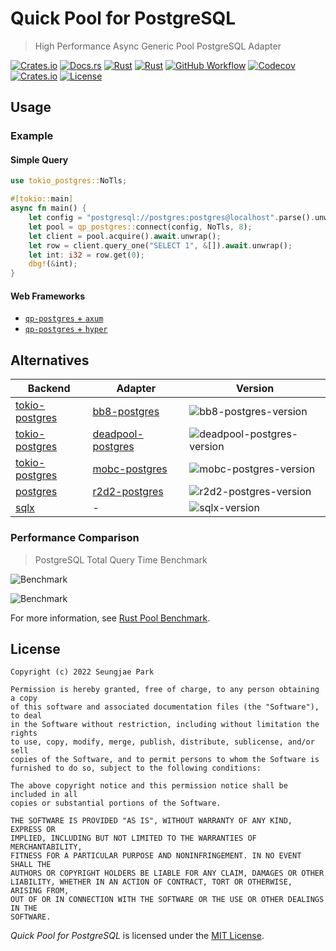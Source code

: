 # Quick Pool for PostgreSQL

> High Performance Async Generic Pool PostgreSQL Adapter

[![Crates.io](https://img.shields.io/crates/v/qp-postgres?style=for-the-badge)](https://crates.io/crates/qp-postgres)
[![Docs.rs](https://img.shields.io/docsrs/qp-postgres?style=for-the-badge)](https://docs.rs/qp-postgres)
[![Rust](https://img.shields.io/badge/rust-2021-black.svg?style=for-the-badge)](https://doc.rust-lang.org/edition-guide/rust-2021/index.html)
[![Rust](https://img.shields.io/badge/rustc-1.56+-black.svg?style=for-the-badge)](https://blog.rust-lang.org/2021/10/21/Rust-1.56.0.html)
[![GitHub Workflow](https://img.shields.io/github/workflow/status/Astro36/qp/CI?style=for-the-badge)](https://github.com/Astro36/qp/actions/workflows/ci.yml)
[![Codecov](https://img.shields.io/codecov/c/gh/Astro36/qp?style=for-the-badge)](https://codecov.io/gh/Astro36/qp)
[![Crates.io](https://img.shields.io/crates/d/qp-postgres?style=for-the-badge)](https://crates.io/crates/qp-postgres)
[![License](https://img.shields.io/crates/l/qp-postgres?style=for-the-badge)](./LICENSE) 

## Usage

### Example

#### Simple Query

```rust
use tokio_postgres::NoTls;

#[tokio::main]
async fn main() {
    let config = "postgresql://postgres:postgres@localhost".parse().unwrap();
    let pool = qp_postgres::connect(config, NoTls, 8);
    let client = pool.acquire().await.unwrap();
    let row = client.query_one("SELECT 1", &[]).await.unwrap();
    let int: i32 = row.get(0);
    dbg!(&int);
}
```

#### Web Frameworks

- [`qp-postgres` + `axum`](/examples/postgres-axum)
- [`qp-postgres` + `hyper`](/examples/postgres-hyper)

## Alternatives

| Backend          | Adapter             | Version                      |
| ---------------- | ------------------- | ---------------------------- |
| [tokio-postgres] | [bb8-postgres]      | ![bb8-postgres-version]      |
| [tokio-postgres] | [deadpool-postgres] | ![deadpool-postgres-version] |
| [tokio-postgres] | [mobc-postgres]     | ![mobc-postgres-version]     |
| [postgres]       | [r2d2-postgres]     | ![r2d2-postgres-version]     |
| [sqlx]           | -                   | ![sqlx-version]              |

### Performance Comparison

> PostgreSQL Total Query Time Benchmark

![Benchmark](/../../../rust-pool-benchmark/blob/main/postgres/results/benchmark(p08_w64).svg)

![Benchmark](/../../../rust-pool-benchmark/blob/main/postgres/results/benchmark(p16_w64).svg)

For more information, see [Rust Pool Benchmark](/../../../rust-pool-benchmark/blob/main/postgres/results/README.md).

## License

```text
Copyright (c) 2022 Seungjae Park

Permission is hereby granted, free of charge, to any person obtaining a copy
of this software and associated documentation files (the "Software"), to deal
in the Software without restriction, including without limitation the rights
to use, copy, modify, merge, publish, distribute, sublicense, and/or sell
copies of the Software, and to permit persons to whom the Software is
furnished to do so, subject to the following conditions:

The above copyright notice and this permission notice shall be included in all
copies or substantial portions of the Software.

THE SOFTWARE IS PROVIDED "AS IS", WITHOUT WARRANTY OF ANY KIND, EXPRESS OR
IMPLIED, INCLUDING BUT NOT LIMITED TO THE WARRANTIES OF MERCHANTABILITY,
FITNESS FOR A PARTICULAR PURPOSE AND NONINFRINGEMENT. IN NO EVENT SHALL THE
AUTHORS OR COPYRIGHT HOLDERS BE LIABLE FOR ANY CLAIM, DAMAGES OR OTHER
LIABILITY, WHETHER IN AN ACTION OF CONTRACT, TORT OR OTHERWISE, ARISING FROM,
OUT OF OR IN CONNECTION WITH THE SOFTWARE OR THE USE OR OTHER DEALINGS IN THE
SOFTWARE.
```

*Quick Pool for PostgreSQL* is licensed under the [MIT License](/qp-postgres/LICENSE).

[tokio-postgres]: https://crates.io/crates/tokio-postgres
[postgres]: https://crates.io/crates/postgres
[sqlx]: https://crates.io/crates/sqlx

[bb8-postgres]: https://crates.io/crates/bb8-postgres
[deadpool-postgres]: https://crates.io/crates/deadpool-postgres
[mobc-postgres]: https://crates.io/crates/mobc-postgres
[qp-postgres]: https://crates.io/crates/qp-postgres
[r2d2-postgres]: https://crates.io/crates/r2d2-postgres

[bb8-postgres-version]: https://img.shields.io/crates/v/bb8-postgres?style=for-the-badge
[deadpool-postgres-version]: https://img.shields.io/crates/v/deadpool-postgres?style=for-the-badge
[mobc-postgres-version]: https://img.shields.io/crates/v/mobc-postgres?style=for-the-badge
[qp-postgres-version]: https://img.shields.io/crates/v/qp-postgres?style=for-the-badge
[r2d2-postgres-version]: https://img.shields.io/crates/v/r2d2-postgres?style=for-the-badge
[sqlx-version]: https://img.shields.io/crates/v/sqlx?style=for-the-badge
